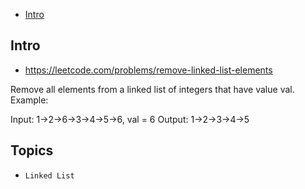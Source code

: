 - [Intro](#intro)

## Intro

- https://leetcode.com/problems/remove-linked-list-elements

Remove all elements from a linked list of integers that have value val.
Example:

Input:  1->2->6->3->4->5->6, val = 6
Output: 1->2->3->4->5



## Topics

- `Linked List`


